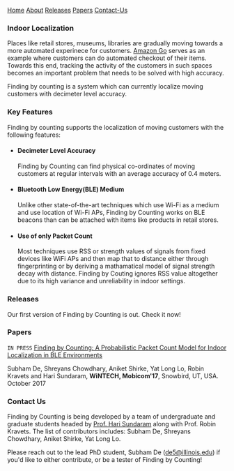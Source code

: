  [Home](#indoor-localization)  [About](#key-features)  [Releases](#releases)  [Papers](#papers)  [Contact-Us](#contact-us)
### Indoor Localization

Places like retail stores, museums, libraries are gradually moving towards a more automated experinece for customers. [Amazon Go](https://www.youtube.com/watch?v=NrmMk1Myrxc) serves as an example where customers can do automated checkout of their items. Towards this end, tracking the activity of the customers in such spaces becomes an important problem that needs to be solved with high accuracy.

Finding by counting is a system which can currently localize moving customers with decimeter level accuracy. 

### Key Features

Finding by counting supports the localization of moving customers with the following features:

*  #### Decimeter Level Accuracy 
      Finding by Counting can find physical co-ordinates of moving customers at regular intervals with an average accuracy of       0.4 meters.
*  #### Bluetooth Low Energy(BLE) Medium 
      Unlike other state-of-the-art techniques which use Wi-Fi as a medium and use location of Wi-Fi APs, Finding by Counting       works on BLE beacons than can be attached with items like products in retail stores.
*  #### Use of only Packet Count 
      Most techniques use RSS or strength values of signals from fixed devices like WiFi APs and then map that to 
      distance either through fingerprinting or by deriving a mathamatical model of signal strength decay with distance.
      Finding by Couting ignores RSS value altogether due to its high variance and unreliability in indoor settings.
       
### Releases
                  
Our first version of Finding by Counting is out. Check it now!

### Papers

`IN PRESS` [Finding by Counting: A Probabilistic Packet Count Model for Indoor Localization in BLE Environments](http://arxiv.org/abs/1708.08144)
  
Subham De, Shreyans Chowdhary, Aniket Shirke, Yat Long Lo, Robin Kravets and Hari Sundaram, **WiNTECH, Mobicom'17**, Snowbird, UT, USA. October 2017
  
### Contact Us

Finding by Counting is being developed by a team of undergraduate and graduate students headed by [Prof. Hari Sundaram](http://sundaram.cs.illinois.edu/) along with  Prof. Robin Kravets. The list of contributors includes: Subham De, Shreyans Chowdhary, Aniket Shirke, Yat Long Lo. 

Please reach out to the lead PhD student, Subham De (de5@illinois.edu) if you'd like to either contribute, or be a tester of Finding by Counting!
